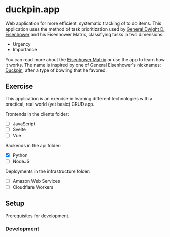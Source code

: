 # duckpin.app
Web application for more efficient, systematic tracking of to do items.  This application uses the method of task prioritization used by [General Dwight D. Eisenhower](https://en.wikipedia.org/wiki/Dwight_D._Eisenhower) and his Eisenhower Matrix, classifying tasks in two dimensions:
- Urgency
- Importance

You can read more about the [Eisenhower Matrix](https://jamesclear.com/eisenhower-box) or use the app to learn how it works.  The name is inspired by one of General Eisenhower's nicknames: [Duckpin](http://www.presidenteisenhower.net/), after a type of bowling that he favored.

## Exercise
This application is an exercise in learning different technologies with a practical, real world (yet basic) CRUD app.  

Frontends in the clients folder:
- [ ] JavaScript
- [ ] Svelte
- [ ] Vue

Backends in the api folder:
- [x] Python 
- [ ] NodeJS

Deployments in the infrastructure folder:
- [ ] Amazon Web Services
- [ ] Cloudflare Workers

## Setup
Prerequisites for development

### Development

